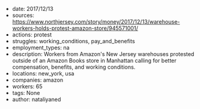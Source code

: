 - date: 2017/12/13
- sources: https://www.northjersey.com/story/money/2017/12/13/warehouse-workers-holds-protest-amazon-store/945571001/
- actions: protest
- struggles: working_conditions, pay_and_benefits
- employment_types: na
- description: Workers from Amazon's New Jersey warehouses protested outside of an Amazon Books store in Manhattan calling for better compensation, benefits, and working conditions. 
- locations: new_york, usa
- companies: amazon
- workers: 65
- tags: None
- author: nataliyaned
